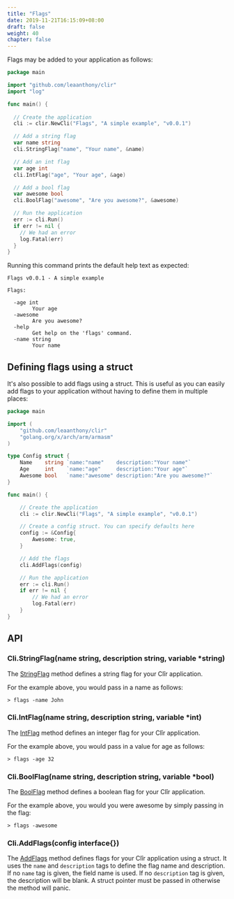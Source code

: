```yaml
---
title: "Flags"
date: 2019-11-21T16:15:09+08:00
draft: false
weight: 40
chapter: false
---
```


Flags may be added to your application as follows:

```go
package main

import "github.com/leaanthony/clir"
import "log"

func main() {
  
  // Create the application
  cli := clir.NewCli("Flags", "A simple example", "v0.0.1")

  // Add a string flag
  var name string
  cli.StringFlag("name", "Your name", &name)

  // Add an int flag
  var age int
  cli.IntFlag("age", "Your age", &age)

  // Add a bool flag
  var awesome bool
  cli.BoolFlag("awesome", "Are you awesome?", &awesome)

  // Run the application
  err := cli.Run()
  if err != nil {
    // We had an error
    log.Fatal(err)
  }
}
```

Running this command prints the default help text as expected:

```shell
Flags v0.0.1 - A simple example

Flags:

  -age int
        Your age
  -awesome
        Are you awesome?
  -help
        Get help on the 'flags' command.
  -name string
        Your name
```

## Defining flags using a struct

It's also possible to add flags using a struct. This is useful as you can easily
add flags to your application without having to define them in multiple places:

```go
package main

import (
	"github.com/leaanthony/clir"
	"golang.org/x/arch/arm/armasm"
)

type Config struct {
	Name    string `name:"name"    description:"Your name"`
	Age     int    `name:"age"     description:"Your age"`
	Awesome bool   `name:"awesome" description:"Are you awesome?"`
}

func main() {

	// Create the application
	cli := clir.NewCli("Flags", "A simple example", "v0.0.1")

	// Create a config struct. You can specify defaults here
	config := &Config{
		Awesome: true,
	}

	// Add the flags
	cli.AddFlags(config)

	// Run the application
	err := cli.Run()
	if err != nil {
		// We had an error
		log.Fatal(err)
	}
}
```


## API

### Cli.StringFlag(name string, description string, variable *string)

The [StringFlag](https://godoc.org/github.com/leaanthony/clir#StringFlag) method defines a string flag for your Clîr application. 

For the example above, you would pass in a name as follows:

```shell
> flags -name John
```


### Cli.IntFlag(name string, description string, variable *int)

The [IntFlag](https://godoc.org/github.com/leaanthony/clir#IntFlag) method defines an integer flag for your Clîr application. 

For the example above, you would pass in a value for age as follows:

```shell
> flags -age 32
```


### Cli.BoolFlag(name string, description string, variable *bool)

The [BoolFlag](https://godoc.org/github.com/leaanthony/clir#BoolFlag) method defines a boolean flag for your Clîr application. 

For the example above, you would you were awesome by simply passing in the flag:

```shell
> flags -awesome
```

### Cli.AddFlags(config interface{})

The [AddFlags](https://godoc.org/github.com/leaanthony/clir#AddFlags) method defines flags for your Clîr application 
using a struct. It uses the `name` and `description` tags to define the flag name and description.
If no `name` tag is given, the field name is used. If no `description` tag is given, the description will be blank.
A struct pointer must be passed in otherwise the method will panic.